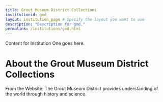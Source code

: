 ```yaml
---
title: Grout Museum District Collections
institutionid: gmd
layout: institution_page # Specify the layout you want to use
description: "Description for gmd."
permalink: /institutions/gmd.html
---
```


Content for Institution One goes here.

# About the Grout Museum District Collections
From the Website: The Grout Museum District provides understanding of the world through history and science. 